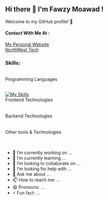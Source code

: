 ## Hi there 👋 I'm Fawzy Moawad !   
Welcome to my GitHub profile! 🌟
#### Contact With Me At :
<a href="https://fawzymoawad.com/">My Personal Website</a><br />
<a href="#">NorthWest Tech</a><br />

### Skills:<br />
<br />
Programming Languages<br />
<br />

[![My Skills](https://skills.thijs.gg/icons?i=js,html,css,wasm)](https://skills.thijs.gg)
<br />
Frontend Technologies<br />
<br />
<br />
Backend Technologies<br />
<br />
<br />
Other tools & Technologies<br />
<br />
<br />








- 🔭 I’m currently working on ...
- 🌱 I’m currently learning ...
- 👯 I’m looking to collaborate on ...
- 🤔 I’m looking for help with ...
- 💬 Ask me about ...
- 📫 How to reach me: ...
- 😄 Pronouns: ...
- ⚡ Fun fact: ...

